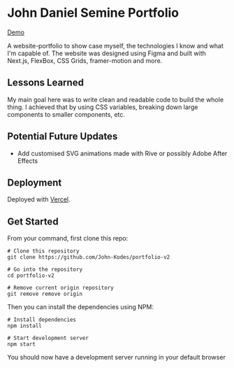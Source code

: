 # John Daniel Semine Portfolio

[Demo](https://johndanielsemine.com/)

A website-portfolio to show case myself, the technologies I know and what I'm capable of. The website was designed using Figma and built with Next.js, FlexBox, CSS Grids, framer-motion and more.

## Lessons Learned

My main goal here was to write clean and readable code to build the whole thing. I achieved that by using CSS variables, breaking down large components to smaller components, etc.

## Potential Future Updates

- Add customised SVG animations made with Rive or possibly Adobe After Effects

## Deployment

Deployed with [Vercel](https://www.vercel.com/).

## Get Started

From your command, first clone this repo:

```
# Clone this repository
git clone https://github.com/John-Kodes/portfolio-v2

# Go into the repository
cd portfolio-v2

# Remove current origin repository
git remove remove origin
```

Then you can install the dependencies using NPM:

```
# Install dependencies
npm install

# Start development server
npm start
```

You should now have a development server running in your default browser
